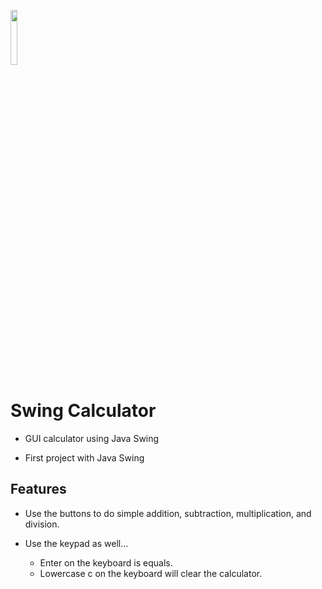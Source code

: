 <img src="https://user-images.githubusercontent.com/52359763/114473141-42636f80-9bb9-11eb-9e9f-47dfaa10c76d.png" width="15%"></img> 

# Swing Calculator

* GUI calculator using Java Swing

* First project with Java Swing

## Features

* Use the buttons to do simple addition, subtraction, multiplication, and division.

* Use the keypad as well...
  * Enter on the keyboard is equals.
  * Lowercase c on the keyboard will clear the calculator.

